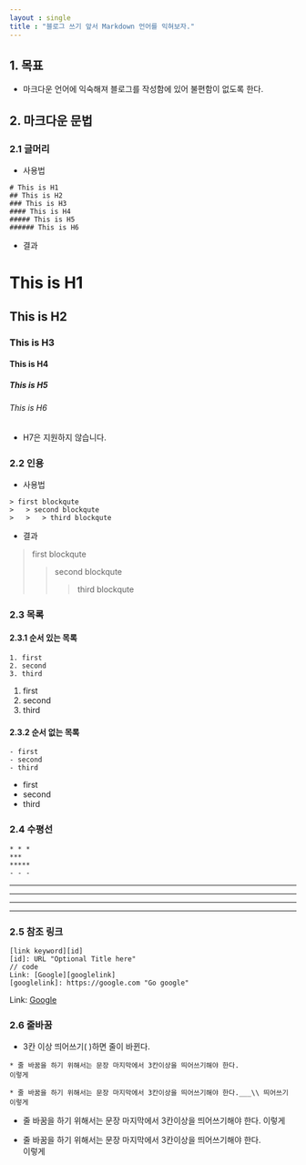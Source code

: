 ```yaml
---
layout : single
title : "블로그 쓰기 앞서 Markdown 언어를 익혀보자."
---
```


## 1. 목표
- 마크다운 언어에 익숙해져 블로그를 작성함에 있어 불편함이 없도록 한다.

## 2. 마크다운 문법

### 2.1 글머리
- 사용법
~~~
# This is H1
## This is H2
### This is H3
#### This is H4
##### This is H5
###### This is H6
~~~
- 결과
# This is H1
## This is H2
### This is H3
#### This is H4
##### This is H5
###### This is H6
- H7은 지원하지 않습니다.

### 2.2 인용
- 사용법
~~~
> first blockqute
>   > second blockqute
>   >   > third blockqute
~~~
- 결과 
> first blockqute
>   > second blockqute
>   >   > third blockqute

### 2.3 목록
#### 2.3.1 순서 있는 목록
~~~
1. first
2. second
3. third
~~~
1. first
2. second
3. third

#### 2.3.2 순서 없는 목록 
~~~
- first
- second
- third
~~~
- first
- second
- third

### 2.4 수평선
~~~
* * *
***
*****
- - -
~~~
* * *
***
*****
- - -

### 2.5 참조 링크
~~~
[link keyword][id]
[id]: URL "Optional Title here"
// code
Link: [Google][googlelink]
[googlelink]: https://google.com "Go google"
~~~
Link: [Google][googlelink] 

[googlelink]: https://google.com "Go google"

### 2.6 줄바꿈
- 3칸 이상 띄어쓰기(   )하면 줄이 바뀐다.
~~~
* 줄 바꿈을 하기 위해서는 문장 마지막에서 3칸이상을 띄어쓰기해야 한다. 
이렇게

* 줄 바꿈을 하기 위해서는 문장 마지막에서 3칸이상을 띄어쓰기해야 한다.___\\ 띄어쓰기
이렇게
~~~
* 줄 바꿈을 하기 위해서는 문장 마지막에서 3칸이상을 띄어쓰기해야 한다.
  이렇게

* 줄 바꿈을 하기 위해서는 문장 마지막에서 3칸이상을 띄어쓰기해야 한다.   
  이렇게